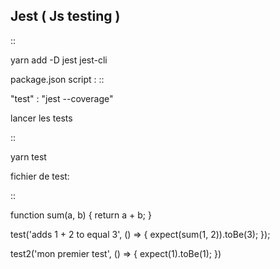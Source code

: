Jest ( Js testing ) 
--------

::

  yarn add -D jest jest-cli

package.json script : 
::

  "test" : "jest --coverage"
  

lancer les tests 

::

  yarn test
  

fichier de test:

::

  function sum(a, b) {
    return a + b;
  }

  test('adds 1 + 2 to equal 3', () => {
    expect(sum(1, 2)).toBe(3);
  });

  test2('mon premier test', () => {
      expect(1).toBe(1);
  })
